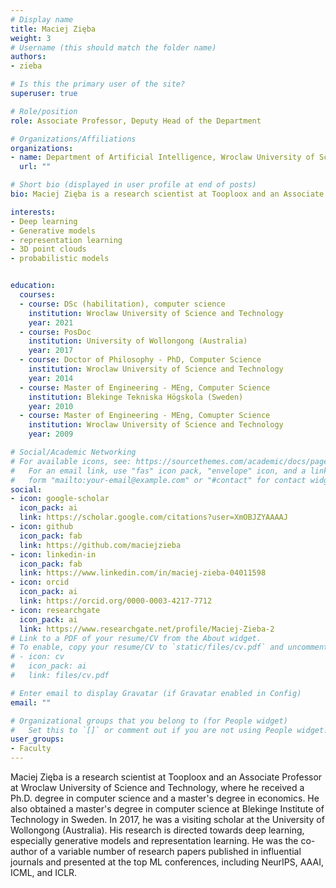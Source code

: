 ```yaml
---
# Display name
title: Maciej Zięba
weight: 3
# Username (this should match the folder name)
authors:
- zieba

# Is this the primary user of the site?
superuser: true

# Role/position
role: Associate Professor, Deputy Head of the Department

# Organizations/Affiliations
organizations:
- name: Department of Artificial Intelligence, Wroclaw University of Science and Technology
  url: ""

# Short bio (displayed in user profile at end of posts)
bio: Maciej Zięba is a research scientist at Tooploox and an Associate Professor at Wroclaw University of Science and Technology

interests:
- Deep learning
- Generative models
- representation learning
- 3D point clouds
- probabilistic models 


education:
  courses:
  - course: DSc (habilitation), computer science
    institution: Wroclaw University of Science and Technology
    year: 2021
  - course: PosDoc
    institution: University of Wollongong (Australia)
    year: 2017
  - course: Doctor of Philosophy - PhD, Computer Science
    institution: Wroclaw University of Science and Technology
    year: 2014
  - course: Master of Engineering - MEng, Computer Science
    institution: Blekinge Tekniska Högskola (Sweden)
    year: 2010
  - course: Master of Engineering - MEng, Comupter Science
    institution: Wroclaw University of Science and Technology
    year: 2009

# Social/Academic Networking
# For available icons, see: https://sourcethemes.com/academic/docs/page-builder/#icons
#   For an email link, use "fas" icon pack, "envelope" icon, and a link in the
#   form "mailto:your-email@example.com" or "#contact" for contact widget.
social:
- icon: google-scholar
  icon_pack: ai
  link: https://scholar.google.com/citations?user=XmOBJZYAAAAJ
- icon: github
  icon_pack: fab
  link: https://github.com/maciejzieba
- icon: linkedin-in
  icon_pack: fab
  link: https://www.linkedin.com/in/maciej-zieba-04011598
- icon: orcid
  icon_pack: ai
  link: https://orcid.org/0000-0003-4217-7712
- icon: researchgate
  icon_pack: ai
  link: https://www.researchgate.net/profile/Maciej-Zieba-2
# Link to a PDF of your resume/CV from the About widget.
# To enable, copy your resume/CV to `static/files/cv.pdf` and uncomment the lines below.
# - icon: cv
#   icon_pack: ai
#   link: files/cv.pdf

# Enter email to display Gravatar (if Gravatar enabled in Config)
email: ""

# Organizational groups that you belong to (for People widget)
#   Set this to `[]` or comment out if you are not using People widget.
user_groups:
- Faculty
---
```

Maciej Zięba is a research scientist at Tooploox and an Associate Professor at Wroclaw University of Science and Technology, where he received a Ph.D. degree in computer science and a master's degree in economics. He also obtained a master's degree in computer science at Blekinge Institute of Technology in Sweden. In 2017, he was a visiting scholar at the University of Wollongong (Australia). His research is directed towards deep learning, especially generative models and representation learning. He was the co-author of a variable number of research papers published in influential journals and presented at the top ML conferences, including NeurIPS, AAAI, ICML, and ICLR.
